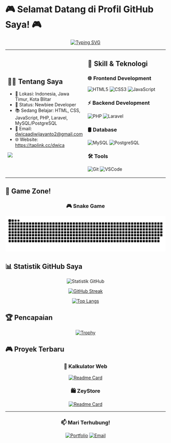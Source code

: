 # 🎮 Selamat Datang di Profil GitHub Saya! 🎮

<div align="center">
  
[![Typing SVG](https://readme-typing-svg.herokuapp.com?font=Fira+Code&pause=1000&color=F7D433&random=false&width=435&lines=Hai!+Saya+Dwica+Adi+Wijayanto;Seorang+Passionate+Learner+%26+Developer)](https://git.io/typing-svg)

</div>

<table>
<tr>
<td width="50%">

## 👨‍💻 Tentang Saya

- 📍 Lokasi: Indonesia, Jawa Timur, Kota Blitar
- 💼 Status: Newbiee Developer
- 📚 Sedang Belajar: HTML, CSS, JavaScript, PHP, Laravel, MySQL/PostgreSQL
- 📧 Email: dwicaadiwijayanto2@gmail.com
- 🌐 Website: https://taplink.cc/dwica

<img src="https://media.giphy.com/media/qgQUggAC3Pfv687qPC/giphy.gif" width="300">

</td>
<td width="50%">

## 🎯 Skill & Teknologi

### 🌐 Frontend Development
![HTML5](https://img.shields.io/badge/HTML5-E34F26?style=for-the-badge&logo=html5&logoColor=white)
![CSS3](https://img.shields.io/badge/CSS3-1572B6?style=for-the-badge&logo=css3&logoColor=white)
![JavaScript](https://img.shields.io/badge/JavaScript-F7DF1E?style=for-the-badge&logo=javascript&logoColor=black)

### ⚡ Backend Development
![PHP](https://img.shields.io/badge/PHP-777BB4?style=for-the-badge&logo=php&logoColor=white)
![Laravel](https://img.shields.io/badge/Laravel-FF2D20?style=for-the-badge&logo=laravel&logoColor=white)

### 🛢️ Database
![MySQL](https://img.shields.io/badge/MySQL-00000F?style=for-the-badge&logo=mysql&logoColor=white)
![PostgreSQL](https://img.shields.io/badge/PostgreSQL-316192?style=for-the-badge&logo=postgresql&logoColor=white)

### 🛠️ Tools
![Git](https://img.shields.io/badge/Git-F05032?style=for-the-badge&logo=git&logoColor=white)
![VSCode](https://img.shields.io/badge/VS_Code-0078D4?style=for-the-badge&logo=visual%20studio%20code&logoColor=white)

</td>
</tr>
</table>

## 🎲 Game Zone!

<div align="center">

### 🎮 Snake Game
![Snake animation](https://github.com/platane/platane/blob/output/github-contribution-grid-snake.svg)

</div>

## 📊 Statistik GitHub Saya

<div align="center">

![Statistik GitHub](https://github-readme-stats.vercel.app/api?username=Dwica2004&show_icons=true&theme=radical)

[![GitHub Streak](https://github-readme-streak-stats.herokuapp.com?user=Dwica2004&theme=radical&date_format=j%20M%5B%20Y%5D)](https://git.io/streak-stats)

[![Top Langs](https://github-readme-stats.vercel.app/api/top-langs/?username=Dwica2004&layout=compact&theme=radical)](https://github.com/anuraghazra/github-readme-stats)

</div>

## 🏆 Pencapaian

<div align="center">
  
[![Trophy](https://github-profile-trophy.vercel.app/?username=Dwica2004&theme=radical&row=1)](https://github.com/ryo-ma/github-profile-trophy)

</div>

## 🎮 Proyek Terbaru

<div align="center">

### 🧮 Kalkulator Web
[![Readme Card](https://github-readme-stats.vercel.app/api/pin/?username=Dwica2004&repo=Kalkulator&theme=radical)](https://github.com/Dwica2004/Kalkulator)

### 🛍️ ZeyStore
[![Readme Card](https://github-readme-stats.vercel.app/api/pin/?username=Dwica2004&repo=ZeyStore&theme=radical)](https://github.com/Dwica2004/ZeyStore)

</div>

---
<div align="center">
  
### 📫 Mari Terhubung!
[![Portfolio](https://img.shields.io/badge/Portfolio-Visit-brightgreen?style=for-the-badge&logo=github)](https://taplink.cc/dwica)
[![Email](https://img.shields.io/badge/Email-Contact-blue?style=for-the-badge&logo=gmail)](mailto:dwicaadiwijayanto2@gmail.com)

</div> 
